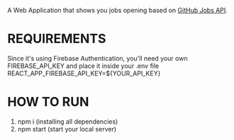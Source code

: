 A Web Application that shows you jobs opening based on [GitHub Jobs API](https://jobs.github.com/api).

# REQUIREMENTS

Since it's using Firebase Authentication, you'll need your own FIREBASE_API_KEY and place it inside your .env file
REACT_APP_FIREBASE_API_KEY=\${YOUR_API_KEY}

# HOW TO RUN

1. npm i (installing all dependencies)
2. npm start (start your local server)
